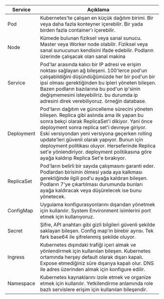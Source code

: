 | Service    | Açıklama                                                                                                                                                                                                                                                                                                                                                                                                                                      |
|------------|-----------------------------------------------------------------------------------------------------------------------------------------------------------------------------------------------------------------------------------------------------------------------------------------------------------------------------------------------------------------------------------------------------------------------------------------------|
| Pod        | Kubernetes'te çalışan en küçük dağıtım birimi. Bir veya daha fazla konteyner içerebilir. Bir yada birden fazla container'ı içerebilir.                                                                                                                                                                                                                                                                                                        |
| Node       | Kümede bulunan fiziksel veya sanal sunucu. Master veya Worker node olabilir. Fiziksel veya sanal sunucunun kendisini ifade edebilir. Podların üzerinde çalışacak olan sanal makina                                                                                                                                                                                                                                                            |
| Service    | Pod'lar arasında kalıcı bir IP adresi ve erişim noktası sağlayan ağ bileşeni. 100'lerce pod'un çalışabildiğini düşündüğümüzde her bir pod'un bir ipsi olması gerektiğinden bu ipleri yöneten bileşen. Bazen podların bazılarına bu pod'un ip'sinin değişmemesini isteyebiliriz. bu durumda ip adresini direk verebiliyoruz. örneğin database.                                                                                                 |
| Deployment | Pod'ların dağıtım ve güncelleme sürecini yöneten bileşen. Replica gibi aslında ama ilk yapan bu sonra bekçi olarak ReplicaSet'i dikiyor. Yani önce deployment sonra replica set'i devreye giriyor. Eski versiyondan yeni versiyona geçerken rolling update'leri güvenli olarak yapıyor. Bunun için deployment politikası oluyor. Herseferinde Replica set'e yönlendiriyor. deployment politikasına göre ayağa kaldırıp Replica Set'e bırakıyor. |
| ReplicaSet | Pod'ların belirli bir sayıda çalışmasını garanti eder. Podlardan birisinin ölmesi yada aya kalkması gerektiğinde ilgili pod'u ayağa kaldıran bileşen. Podların 7'ye çıkartılması durumunda bunları ayağa kaldıracak veya düşürelecek ise bunu yönetecek.                                                                                                                                                                                      |
| ConfigMap  | Uygulama konfigurasyonlarını dışarıdan yönetmek için kullanılır. System Environment isimlerini port etmek için kullanıyoruz.                                                                                                                                                                                                                                                                                                                  |
| Secret     | Şifre, API anahtarı gibi gizli bilgileri güvenli şekilde saklayan bileşen. Config map'in birebir ayrısı. Tek fark base64 ile şifrelenmiş şekilde oluyor.                                                                                                                                                                                                                                                                                      |
| Ingress    | Kubernetes dışındaki trafiği içeri almak ve yönlendirmek için kullanılan bileşen. Kubernetes ortamında herşey default olarak dışarı kapalı. Expose etmediğiniz süre dışarıya kapalı olur. DNS ile adres üzerinden almak için konfigure edilir.                                                                                                                                                                                                |
| Namespace  | Kubernetes kaynaklarını izole etmek ve organize etmek için kullanılır. Yetkilendirme anlamında role bazlı servislere erişim için kullanılan bileşendir.                                                                                                                                                                                                                                                                                       |